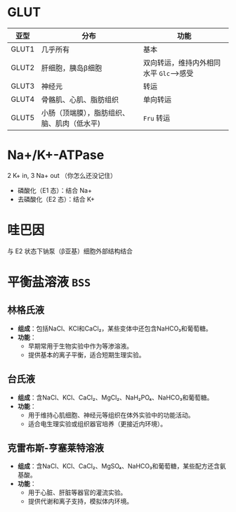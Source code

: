 # GLUT

| 亚型    | 分布                     | 功能                       |
| ----- | ---------------------- | ------------------------ |
| GLUT1 | 几乎所有                   | 基本                       |
| GLUT2 | 肝细胞，胰岛β细胞              | 双向转运，维持内外相同水平 `Glc`-->感受 |
| GLUT3 | 神经元                    | 转运                       |
| GLUT4 | 骨骼肌、心肌、脂肪组织            | 单向转运                     |
| GLUT5 | 小肠（顶端膜），脂肪组织、脑、肌肉（低水平) | `Fru` 转运                 |

# Na+/K+-ATPase

2 K+ in, 3 Na+ out （你怎么还没记住）

- 磷酸化（E1 态）：结合 Na+
- 去磷酸化（E2 态）：结合 K+
# 哇巴因

与 E2 状态下钠泵（β亚基）细胞外部结构结合
# 平衡盐溶液 `BSS`
## 林格氏液
- **组成**：包括NaCl、KCl和CaCl₂，某些变体中还包含NaHCO₃和葡萄糖。
- **功能**：
    - 早期常用于生物实验中作为等渗溶液。
    - 提供基本的离子平衡，适合短期生理实验。
## 台氏液
- **组成**：含NaCl、KCl、CaCl₂、MgCl₂、NaH₂PO₄、NaHCO₃和葡萄糖。
- **功能**：
    - 用于维持心肌细胞、神经元等组织在体外实验中的功能活动。
    - 适合电生理实验或组织器官培养（更接近内环境）。
## 克雷布斯-亨塞莱特溶液
- **组成**：含NaCl、KCl、CaCl₂、MgSO₄、NaHCO₃和葡萄糖，某些配方还含氨基酸。
- **功能**：
    - 用于心脏、肝脏等器官的灌流实验。
    - 提供代谢和离子支持，模拟体内环境。
